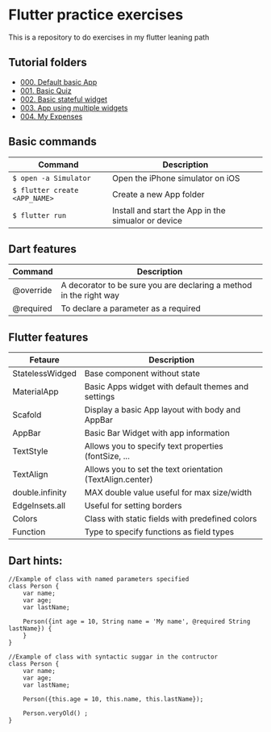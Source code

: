 # Flutter practice exercises
This is a repository to do exercises in my flutter leaning path

## Tutorial folders
- [000. Default basic App](000_basic_default_app/basic_default_app/README.md)
- [001. Basic Quiz](001_basic_quiz/basic_quiz/README.md)
- [002. Basic stateful widget](002_basic_stateful_widget/README.md)
- [003. App using multiple widgets](003_test1_multi-widget/README.md)
- [004. My Expenses](004_my-expenses/README.md)

## Basic commands
| Command                       | Description                                         |
| ----------------------------- | --------------------------------------------------- |
| `$ open -a Simulator`         | Open the iPhone simulator on iOS                    |
| `$ flutter create <APP_NAME>` | Create a new App folder                             |
| `$ flutter run`               | Install and start the App in the simualor or device |

## Dart features
| Command   | Description                                                        |
| --------- | ------------------------------------------------------------------ |
| @override | A decorator to be sure you are declaring a method in the right way |
| @required | To declare a parameter as a required                               |

## Flutter features
| Fetaure         | Description                                               |
| --------------- | --------------------------------------------------------- |
| StatelessWidged | Base component without state                              |
| MaterialApp     | Basic Apps widget with default themes and settings        |
| Scafold         | Display a basic App layout with body and AppBar           |
| AppBar          | Basic Bar Widget with app information                     |
| TextStyle       | Allows you to specify text properties (fontSize, ...      |
| TextAlign       | Allows you to set the text orientation (TextAlign.center) |
| double.infinity | MAX double value useful for max size/width                |
| EdgeInsets.all  | Useful for setting borders                                |
| Colors          | Class with static fields with predefined colors           |
| Function        | Type to specify functions as field types                  |


## Dart hints:
```
//Example of class with named parameters specified
class Person {
    var name;
    var age;
    var lastName;

    Person({int age = 10, String name = 'My name', @required String lastName}) {
    }
}
```

```
//Example of class with syntactic suggar in the contructor
class Person {
    var name;
    var age;
    var lastName;

    Person({this.age = 10, this.name, this.lastName});

    Person.veryOld() ;
}
```